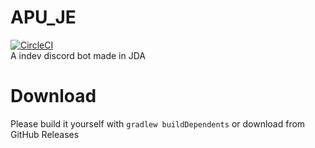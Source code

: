 # APU_JE
[![CircleCI](https://circleci.com/gh/Pugga12/APU_JE.svg?style=svg)](https://app.circleci.com/pipelines/github/Pugga12/APU_JE)  
A indev discord bot made in JDA
# Download
Please build it yourself with `gradlew buildDependents` or download from GitHub Releases